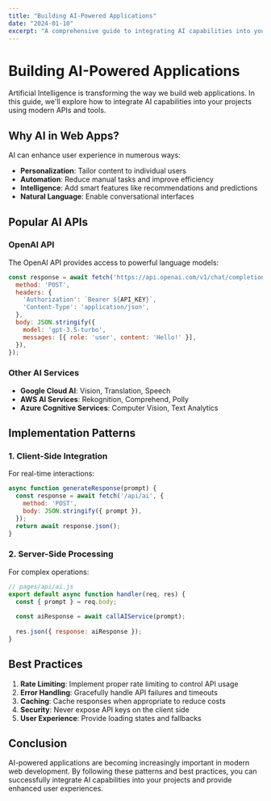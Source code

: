 ```yaml
---
title: "Building AI-Powered Applications"
date: "2024-01-10"
excerpt: "A comprehensive guide to integrating AI capabilities into your web applications using modern APIs."
---
```


# Building AI-Powered Applications

Artificial Intelligence is transforming the way we build web applications. In this guide, we'll explore how to integrate AI capabilities into your projects using modern APIs and tools.

## Why AI in Web Apps?

AI can enhance user experience in numerous ways:

- **Personalization**: Tailor content to individual users
- **Automation**: Reduce manual tasks and improve efficiency
- **Intelligence**: Add smart features like recommendations and predictions
- **Natural Language**: Enable conversational interfaces

## Popular AI APIs

### OpenAI API

The OpenAI API provides access to powerful language models:

```javascript
const response = await fetch('https://api.openai.com/v1/chat/completions', {
  method: 'POST',
  headers: {
    'Authorization': `Bearer ${API_KEY}`,
    'Content-Type': 'application/json',
  },
  body: JSON.stringify({
    model: 'gpt-3.5-turbo',
    messages: [{ role: 'user', content: 'Hello!' }],
  }),
});
```

### Other AI Services

- **Google Cloud AI**: Vision, Translation, Speech
- **AWS AI Services**: Rekognition, Comprehend, Polly
- **Azure Cognitive Services**: Computer Vision, Text Analytics

## Implementation Patterns

### 1. Client-Side Integration

For real-time interactions:

```javascript
async function generateResponse(prompt) {
  const response = await fetch('/api/ai', {
    method: 'POST',
    body: JSON.stringify({ prompt }),
  });
  return await response.json();
}
```

### 2. Server-Side Processing

For complex operations:

```javascript
// pages/api/ai.js
export default async function handler(req, res) {
  const { prompt } = req.body;
  
  const aiResponse = await callAIService(prompt);
  
  res.json({ response: aiResponse });
}
```

## Best Practices

1. **Rate Limiting**: Implement proper rate limiting to control API usage
2. **Error Handling**: Gracefully handle API failures and timeouts
3. **Caching**: Cache responses when appropriate to reduce costs
4. **Security**: Never expose API keys on the client side
5. **User Experience**: Provide loading states and fallbacks

## Conclusion

AI-powered applications are becoming increasingly important in modern web development. By following these patterns and best practices, you can successfully integrate AI capabilities into your projects and provide enhanced user experiences.
